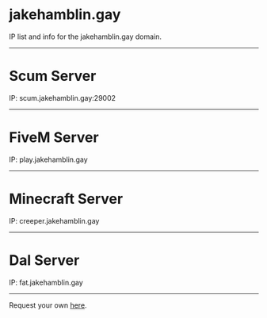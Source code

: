 # jakehamblin.gay
IP list and info for the jakehamblin.gay domain.

---

# Scum Server
IP: scum.jakehamblin.gay:29002

---

# FiveM Server
IP: play.jakehamblin.gay

---

# Minecraft Server
IP: creeper.jakehamblin.gay

---

# Dal Server
IP: fat.jakehamblin.gay

---

Request your own [here](https://hyperz.dev/discord).
